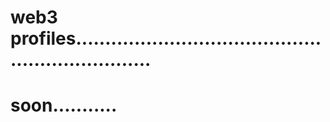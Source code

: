 # web3 profiles..................................................................
# soon...........
